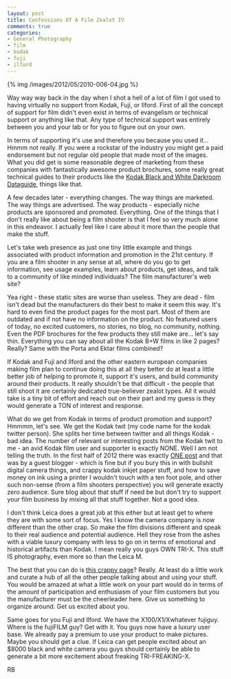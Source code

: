 ```yaml
---
layout: post
title: Confessions Of A Film Zealot IV
comments: true
categories:
- General Photography
- film
- kodak
- fuji
- ilford 
---
```


{% img /images/2012/05/2010-006-04.jpg %}

Way way way back in the day when I shot a hell of a lot of film I got used to having virtually no support from Kodak, Fuji, or Ilford. First of all the concept of support for film didn't even exist in terms of evangelism or technical support or anything like that. Any type of technical support was entirely between you and your lab or for you to figure out on your own.

In terms of supporting it's use and therefore you because you used it… Hmmm not really. If you were a rockstar of the industry you might get a paid endorsement but not regular old people that made most of the images. What you did get is some reasonable degree of marketing from these companies with fantastically awesome product brochures, some really great technical guides to their products like the [Kodak Black and White Darkroom Dataguide]("http://www.amazon.com/gp/product/0879858141/ref=as_li_ss_tl?ie=UTF8&tag=rbde-20&linkCode=as2&camp=1789&creative=390957&creativeASIN=0879858141), things like that.

<!--more-->

A few decades later - everything changes. The way things are marketed. The way things are advertised. The way products - especially niche products are sponsored and promoted. Everything. One of the things that I don't really like about being a film shooter is that I feel so very much alone in this endeavor. I actually feel like I care about it more than the people that make the stuff.

Let's take web presence as just one tiny little example and things associated with product information and promotion in the 21st century. If you are a film shooter in any sense at all, where do you go to get information, see usage examples, learn about products, get ideas, and talk to a community of like minded individuals? The film manufacturer's web site? 

Yea right - these static sites are worse than useless. They are dead - film isn't dead but the manufacturers do their best to make it seem this way. It's hard to even find the product pages for the most part. Most of them are outdated and if not have no information on the product. No featured users of today, no excited customers, no stories, no blog, no community, nothing. Even the PDF brochures for the few products they still make are… let's say thin. Everything you can say about all the Kodak B+W films in like 2 pages? Really? Same with the Porta and Ektar films combined? 

If Kodak and Fuji and Ilford and the other eastern european companies making film plan to continue doing this at all they better do at least a little better job of helping to promote it, support it's users, and build community around their products. It really shouldn't be that difficult - the people that still shoot it are certainly dedicated true-believer zealot types. All it would take is a tiny bit of effort and reach out on their part and my guess is they would generate a TON of interest and response. 

What do we get from Kodak in terms of product promotion and support? Hmmmm, let's see. We get the Kodak twit (my code name for the kodak twitter person). She splits her time between twitter and all things Kodak - bad idea. The number of relevant or interesting posts from the Kodak twit to me - an avid Kodak film user and supporter is exactly NONE. Well I am not telling the truth. In the first half of 2012 there was exactly [ONE post](http://1000words.kodak.com/thousandwords/post/?ID=8069411623586432465) and that was by a guest blogger - which is fine but if you bury this in with bullshit digital camera things, and crappy kodak inkjet paper stuff, and how to save money on ink using a printer I wouldn't touch with a ten foot pole, and other such non-sense (from a film shooters perspective) you will generate exactly zero audience. Sure blog about that stuff if need be but don't try to support your film business by mixing all that stuff together. Not a good idea.

I don't think Leica does a great job at this either but at least get to where they are with some sort of focus. Yes I know the camera company is now different than the other crap. So make the film divisions different and speak to their real audience and potential audience. Hell they rose from the ashes with a viable luxury company with less to go on in terms of emotional and historical artifacts than Kodak. I mean really you guys OWN TRI-X. This stuff IS photography, even more so than the Leica M. 

The best that you can do is [this crappy page](http://www.kodak.com/global/en/professional/products/films/bw/triX2.jhtml?pq-path=13319/1231/13401)? Really. At least do a little work and curate a hub of all the other people talking about and using your stuff. You would be amazed at what a little work on your part would do in terms of the amount of participation and enthusiasm of your film customers but you the manufacturer must be the cheerleader here. Give us something to organize around. Get us excited about you. 

Same goes for you Fuji and Ilford. We have the X100/X1/Xwhatever fujiguy. Where is the fujiFILM guy? Get with it. You guys now have a luxury user base. We already pay a premium to use your product to make pictures. Maybe you should get a clue. If Leica can get people excited about an $8000 black and white camera you guys should certainly be able to generate a bit more excitement about freaking TRI-FREAKING-X.

RB